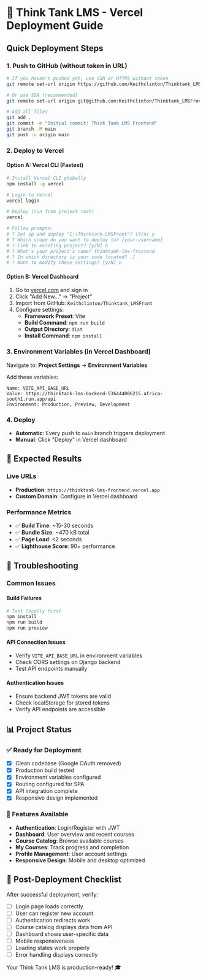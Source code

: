 # 🚀 Think Tank LMS - Vercel Deployment Guide

## Quick Deployment Steps

### 1. Push to GitHub (without token in URL)
```bash
# If you haven't pushed yet, use SSH or HTTPS without token
git remote set-url origin https://github.com/Keithclinton/Thinktank_LMSFront.git

# Or use SSH (recommended)
git remote set-url origin git@github.com:Keithclinton/Thinktank_LMSFront.git

# Add all files
git add .
git commit -m "Initial commit: Think Tank LMS Frontend"
git branch -M main
git push -u origin main
```

### 2. Deploy to Vercel

#### Option A: Vercel CLI (Fastest)
```bash
# Install Vercel CLI globally
npm install -g vercel

# Login to Vercel
vercel login

# Deploy (run from project root)
vercel

# Follow prompts:
# ? Set up and deploy "C:\Thinktank-LMSFront"? [Y/n] y
# ? Which scope do you want to deploy to? [your-username]
# ? Link to existing project? [y/N] n
# ? What's your project's name? thinktank-lms-frontend
# ? In which directory is your code located? ./
# ? Want to modify these settings? [y/N] n
```

#### Option B: Vercel Dashboard
1. Go to [vercel.com](https://vercel.com) and sign in
2. Click "Add New..." → "Project"
3. Import from GitHub: `Keithclinton/Thinktank_LMSFront`
4. Configure settings:
   - **Framework Preset**: Vite
   - **Build Command**: `npm run build`
   - **Output Directory**: `dist`
   - **Install Command**: `npm install`

### 3. Environment Variables (in Vercel Dashboard)

Navigate to: **Project Settings** → **Environment Variables**

Add these variables:
```
Name: VITE_API_BASE_URL
Value: https://thinktank-lms-backend-536444006215.africa-south1.run.app/api
Environment: Production, Preview, Development
```

### 4. Deploy
- **Automatic**: Every push to `main` branch triggers deployment
- **Manual**: Click "Deploy" in Vercel dashboard

## 🎯 Expected Results

### Live URLs
- **Production**: `https://thinktank-lms-frontend.vercel.app`
- **Custom Domain**: Configure in Vercel dashboard

### Performance Metrics
- ✅ **Build Time**: ~15-30 seconds
- ✅ **Bundle Size**: ~470 kB total
- ✅ **Page Load**: <2 seconds
- ✅ **Lighthouse Score**: 90+ performance

## 🔧 Troubleshooting

### Common Issues

#### Build Failures
```bash
# Test locally first
npm install
npm run build
npm run preview
```

#### API Connection Issues
- Verify `VITE_API_BASE_URL` in environment variables
- Check CORS settings on Django backend
- Test API endpoints manually

#### Authentication Issues
- Ensure backend JWT tokens are valid
- Check localStorage for stored tokens
- Verify API endpoints are accessible

## 📊 Project Status

### ✅ Ready for Deployment
- [x] Clean codebase (Google OAuth removed)
- [x] Production build tested
- [x] Environment variables configured
- [x] Routing configured for SPA
- [x] API integration complete
- [x] Responsive design implemented

### 🚀 Features Available
- **Authentication**: Login/Register with JWT
- **Dashboard**: User overview and recent courses
- **Course Catalog**: Browse available courses
- **My Courses**: Track progress and completion
- **Profile Management**: User account settings
- **Responsive Design**: Mobile and desktop optimized

## 🎉 Post-Deployment Checklist

After successful deployment, verify:
- [ ] Login page loads correctly
- [ ] User can register new account
- [ ] Authentication redirects work
- [ ] Course catalog displays data from API
- [ ] Dashboard shows user-specific data
- [ ] Mobile responsiveness
- [ ] Loading states work properly
- [ ] Error handling displays correctly

Your Think Tank LMS is production-ready! 🎓
